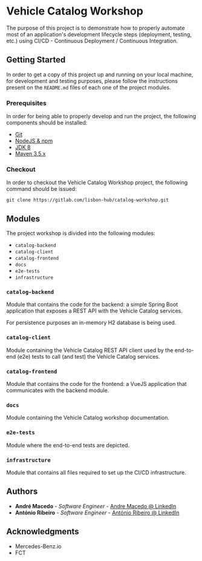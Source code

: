 # Vehicle Catalog Workshop

The purpose of this project is to demonstrate how to properly automate most of an application's development lifecycle steps (deployment, testing, etc.) using CI/CD - Continuous Deployment / Continuous Integration.

## Getting Started

In order to get a copy of this project up and running on your local machine, for development and testing purposes, please follow the instructions present on the `README.md` files of each one of the project modules.

### Prerequisites

In order for being able to properly develop and run the project, the following components should be installed:

- [Git](https://git-scm.com/book/en/v2/Getting-Started-Installing-Git)
- [NodeJS & npm](https://www.npmjs.com/get-npm)
- [JDK 8](https://docs.oracle.com/javase/8/docs/technotes/guides/install/install_overview.html)
- [Maven 3.5.x](https://maven.apache.org/download.cgi)

### Checkout

In order to checkout the Vehicle Catalog Workshop project, the following command should be issued:

`git clone https://gitlab.com/lisbon-hub/catalog-workshop.git`

## Modules

The project workshop is divided into the following modules:

- `catalog-backend`
- `catalog-client`
- `catalog-frontend`
- `docs`
- `e2e-tests`
- `infrastructure`

### `catalog-backend`

Module that contains the code for the backend: a simple Spring Boot application that exposes a REST API with the Vehicle Catalog services.

For persistence purposes an in-memory H2 database is being used.

### `catalog-client`

Module containing the Vehicle Catalog REST API client used by the end-to-end (e2e) tests to call (and test) the Vehicle Catalog services.

### `catalog-frontend`

Module that contains the code for the frontend: a VueJS application that communicates with the backend module.

### `docs`

Module containing the Vehicle Catalog workshop documentation.

### `e2e-tests`

Module where the end-to-end tests are depicted.

### `infrastructure`

Module that contains all files required to set up the CI/CD infrastructure.


## Authors

* **André Macedo** - *Software Engineer* - [Andre Macedo @ LinkedIn](https://www.linkedin.com/in/andrecostamacedo)
* **António Ribeiro** - *Software Engineer* - [António Ribeiro @ LinkedIn](https://www.linkedin.com/in/antónio-ribeiro-32103829/)


## Acknowledgments

* Mercedes-Benz.io
* FCT
